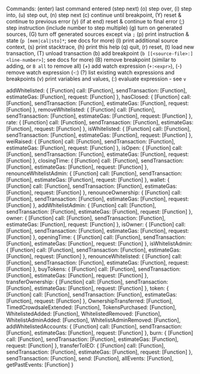 Commands:
(enter) last command entered (step next)
(o) step over, (i) step into, (u) step out, (n) step next
(c) continue until breakpoint, (Y) reset & continue to previous error
(y) (if at end) reset & continue to final error
(;) step instruction (include number to step multiple)
(g) turn on generated sources, (G) turn off generated sources except via `;`
(p) print instruction & state (`p [mem|cal|sto]*`; see docs for more)
(l) print additional source context, (s) print stacktrace, (h) print this help
(q) quit, (r) reset, (t) load new transaction, (T) unload transaction
(b) add breakpoint (`b [[<source-file>:]<line-number>]`; see docs for more)
(B) remove breakpoint (similar to adding, or `B all` to remove all)
(+) add watch expression (`+:<expr>`), (-) remove watch expression (-:<expr>)
(?) list existing watch expressions and breakpoints
(v) print variables and values, (:) evaluate expression - see `v`




addWhitelisted:
   { [Function]
     call: [Function],
     sendTransaction: [Function],
     estimateGas: [Function],
     request: [Function] },
  hasClosed:
   { [Function]
     call: [Function],
     sendTransaction: [Function],
     estimateGas: [Function],
     request: [Function] },
  removeWhitelisted:
   { [Function]
     call: [Function],
     sendTransaction: [Function],
     estimateGas: [Function],
     request: [Function] },
  rate:
   { [Function]
     call: [Function],
     sendTransaction: [Function],
     estimateGas: [Function],
     request: [Function] },
  isWhitelisted:
   { [Function]
     call: [Function],
     sendTransaction: [Function],
     estimateGas: [Function],
     request: [Function] },
  weiRaised:
   { [Function]
     call: [Function],
     sendTransaction: [Function],
     estimateGas: [Function],
     request: [Function] },
  isOpen:
   { [Function]
     call: [Function],
     sendTransaction: [Function],
     estimateGas: [Function],
     request: [Function] },
  closingTime:
   { [Function]
     call: [Function],
     sendTransaction: [Function],
     estimateGas: [Function],
     request: [Function] },
  renounceWhitelistAdmin:
   { [Function]
     call: [Function],
     sendTransaction: [Function],
     estimateGas: [Function],
     request: [Function] },
  wallet:
   { [Function]
     call: [Function],
     sendTransaction: [Function],
     estimateGas: [Function],
     request: [Function] },
  renounceOwnership:
   { [Function]
     call: [Function],
     sendTransaction: [Function],
     estimateGas: [Function],
     request: [Function] },
  addWhitelistAdmin:
   { [Function]
     call: [Function],
     sendTransaction: [Function],
     estimateGas: [Function],
     request: [Function] },
  owner:
   { [Function]
     call: [Function],
     sendTransaction: [Function],
     estimateGas: [Function],
     request: [Function] },
  isOwner:
   { [Function]
     call: [Function],
     sendTransaction: [Function],
     estimateGas: [Function],
     request: [Function] },
  openingTime:
   { [Function]
     call: [Function],
     sendTransaction: [Function],
     estimateGas: [Function],
     request: [Function] },
  isWhitelistAdmin:
   { [Function]
     call: [Function],
     sendTransaction: [Function],
     estimateGas: [Function],
     request: [Function] },
  renounceWhitelisted:
   { [Function]
     call: [Function],
     sendTransaction: [Function],
     estimateGas: [Function],
     request: [Function] },
  buyTokens:
   { [Function]
     call: [Function],
     sendTransaction: [Function],
     estimateGas: [Function],
     request: [Function] },
  transferOwnership:
   { [Function]
     call: [Function],
     sendTransaction: [Function],
     estimateGas: [Function],
     request: [Function] },
  token:
   { [Function]
     call: [Function],
     sendTransaction: [Function],
     estimateGas: [Function],
     request: [Function] },
  OwnershipTransferred: [Function],
  TimedCrowdsaleExtended: [Function],
  TokensPurchased: [Function],
  WhitelistedAdded: [Function],
  WhitelistedRemoved: [Function],
  WhitelistAdminAdded: [Function],
  WhitelistAdminRemoved: [Function],
  addWhitelistedAccounts:
   { [Function]
     call: [Function],
     sendTransaction: [Function],
     estimateGas: [Function],
     request: [Function] },
  burn:
   { [Function]
     call: [Function],
     sendTransaction: [Function],
     estimateGas: [Function],
     request: [Function] },
  transferToIEO:
   { [Function]
     call: [Function],
     sendTransaction: [Function],
     estimateGas: [Function],
     request: [Function] },
  sendTransaction: [Function],
  send: [Function],
  allEvents: [Function],
  getPastEvents: [Function] }
